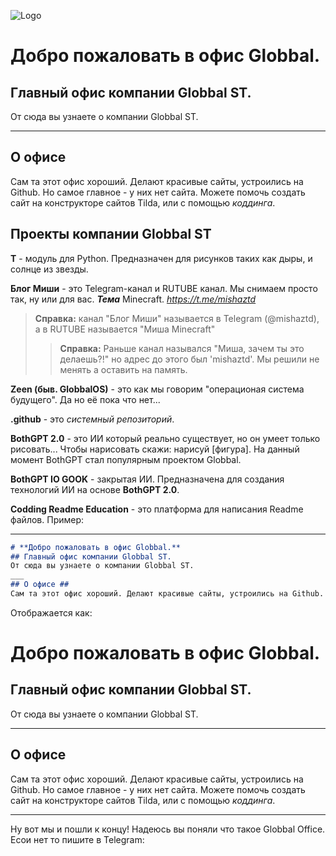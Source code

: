 ![Logo](https://i.postimg.cc/VLtCkvHT/fotor-20250305151925.png)
# **Добро пожаловать в офис Globbal.**
## Главный офис компании Globbal ST.
От сюда вы узнаете о компании Globbal ST.
___
## О офисе ##
Сам та этот офис хороший. Делают красивые сайты, устроились на Github. Но самое главное - у них нет сайта. Можете помочь создать сайт на конструкторе сайтов Tilda, или с помощью *коддинга*.
## Проекты компании Globbal ST
**T** - модуль для Python. Предназначен для рисунков таких как дыры, и солнце из звезды.

**Блог Миши** - это Telegram-канал и RUTUBE канал. Мы снимаем просто так, ну или для вас. ***Тема*** Minecraft. *https://t.me/mishaztd*
>**Справка:** канал "Блог Миши" называется в Telegram (@mishaztd), а в RUTUBE называется "Миша Minecraft"
>>**Справка:** Раньше канал назывался "Миша, зачем ты это делаешь?!" но адрес до этого был 'mishaztd'. Мы решили не менять а оставить на память. 

**Zeen (быв. GlobbalOS)** - это как мы говорим "операционая система будущего". Да но её пока что нет...

**.github** - это *системный репозиторий*.

**BothGPT 2.0** - это ИИ который реально существует, но он умеет только рисовать... Чтобы нарисовать скажи: нарисуй [фигура]. На данный момент BothGPT стал популярным проектом Globbal. 

**BothGPT IO GOOK** - закрытая ИИ. Предназначена для создания технологий ИИ на основе **BothGPT 2.0**.

**Codding Readme Education** - это платформа для написания Readme файлов. Пример:
___
```md
# **Добро пожаловать в офис Globbal.**
## Главный офис компании Globbal ST.
От сюда вы узнаете о компании Globbal ST.
___
## О офисе ##
Сам та этот офис хороший. Делают красивые сайты, устроились на Github. Но самое главное - у них нет сайта. Можете помочь создать сайт на конструкторе сайтов Tilda, или с помощью *коддинга*.
```
Отображается как:

# **Добро пожаловать в офис Globbal.**
## Главный офис компании Globbal ST.
От сюда вы узнаете о компании Globbal ST.
___
## О офисе ##
Сам та этот офис хороший. Делают красивые сайты, устроились на Github. Но самое главное - у них нет сайта. Можете помочь создать сайт на конструкторе сайтов Tilda, или с помощью *коддинга*.
___
Ну вот мы и пошли к концу! Надеюсь вы поняли что такое Globbal Office. Есои нет то пишите в Telegram:  
